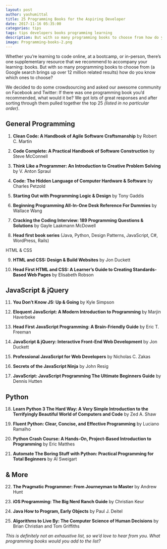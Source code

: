 ```yaml
---
layout: post
author: yashumittal
title: 25 Programming Books for the Aspiring Developer
date: 2017-11-16 05:35:00
categories: tips
tags: tips developers books programming learning
description: But with so many programming books to choose from how do you know which ones to choose?
image: Programming-books-2.png
---
```


Whether you’re learning to code online, at a bootcamp, or in-person, there’s one supplementary resource that we recommend to accompany your learning: books. But with so many programming books to choose from (a Google search brings up over 12 million related results) how do you know which ones to choose?

We decided to do some crowdsourcing and asked our awesome community on Facebook and Twitter: If there was one programming book you’d recommended, what would it be? We got lots of great responses and after sorting through them pulled together the top 25 *(listed in no particular order)*.

## General Programming

1. **Clean Code: A Handbook of Agile Software Craftsmanship** by Robert C. Martin

2. **Code Complete: A Practical Handbook of Software Construction** by Steve McConnell

3. **Think Like a Programmer: An Introduction to Creative Problem Solving** by V. Anton Spraul

4. **Code: The Hidden Language of Computer Hardware & Software** by Charles Petzold

5. **Starting Out with Programming Logic & Design** by Tony Gaddis

6. **Beginning Programming All-In-One Desk Reference For Dummies** by Wallace Wang

7. **Cracking the Coding Interview: 189 Programming Questions & Solutions** by Gayle Laakmann McDowell

8. **Head first book series** (Java, Python, Design Patterns, JavaScript, C#, WordPress, Rails)

HTML & CSS

9. **HTML and CSS: Design & Build Websites** by Jon Duckett

10. **Head First HTML and CSS: A Learner’s Guide to Creating Standards-Based Web Pages** by Elisabeth Robson

## JavaScript & jQuery

11. **You Don’t Know JS: Up & Going** by Kyle Simpson

12. **Eloquent JavaScript: A Modern Introduction to Programming** by Marjin Haverbeke

13. **Head First JavaScript Programming: A Brain-Friendly Guide** by Eric T. Freeman

14. **JavaScript & jQuery: Interactive Front-End Web Development** by Jon Duckett

15. **Professional JavaScript for Web Developers** by Nicholas C. Zakas

16. **Secrets of the JavaScript Ninja** by John Resig

17. **JavaScript: JavaScript Programming The Ultimate Beginners Guide** by Dennis Hutten

## Python

18. **Learn Python 3 The Hard Way: A Very Simple Introduction to the Terrifyingly Beautiful World of Computers and Code** by Zed A. Shaw

19. **Fluent Python: Clear, Concise, and Effective Programming** by Luciano Ramalho

20. **Python Crash Course: A Hands-On, Project-Based Introduction to Programming** by Eric Matthes

21. **Automate The Boring Stuff with Python: Practical Programming for Total Beginners** by Al Sweigart

## & More

22. **The Pragmatic Programmer: From Journeyman to Master** by Andrew Hunt

23. **iOS Programming: The Big Nerd Ranch Guide** by Christian Keur

24. **Java How to Program, Early Objects** by Paul J. Deitel

25. **Algorithms to Live By: The Computer Science of Human Decisions** by Brian Christian and Tom Griffiths

*This is definitely not an exhaustive list, so we’d love to hear from you. What programming books would you add to the list?*
